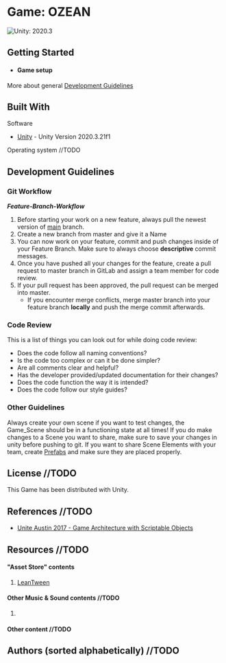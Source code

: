 # Game: OZEAN

![Unity: 2020.3](https://img.shields.io/badge/unity-2020.3-yellow)

## Getting Started

* #### Game setup

More about general [Development Guidelines](#development-guidelines)
 
## Built With
Software
* [Unity](https://unity3d.com/unity/whats-new/2020.3.21) -	Unity Version 2020.3.21f1

Operating system //TODO

## Development Guidelines

### Git Workflow

***Feature-Branch-Workflow***  
1. Before starting your work on a new feature, always pull the newest version of [main](https://github.com/ginogeorgiev/WerDuBist) branch.
2. Create a new branch from master and give it a Name
3. You can now work on your feature, commit and push changes inside of your Feature Branch. Make sure to always choose **descriptive** commit messages.
4. Once you have pushed all your changes for the feature, create a pull request to master branch in GitLab and assign a team member for code review.
5. If your pull request has been approved, the pull request can be merged into master.
    * If you encounter merge conflicts, merge master branch into your feature branch **locally** and push the merge commit afterwards.

### Code Review 

This is a list of things you can look out for while doing code review:
* Does the code follow all naming conventions?
* Is the code too complex or can it be done simpler?
* Are all comments clear and helpful?
* Has the developer provided/updated documentation for their changes?
* Does the code function the way it is intended?
* Does the code follow our style guides?

### Other Guidelines

Always create your own scene if you want to test changes, the Game_Scene should be in a functioning state at all times!
If you do make changes to a Scene you want to share, make sure to save your changes in unity before pushing to git.
If you want to share Scene Elements with your team, create [Prefabs](https://docs.unity3d.com/Manual/Prefabs.html) and make sure they are placed properly.  

## License //TODO
This Game has been distributed with Unity.

## References //TODO
* [Unite Austin 2017 - Game Architecture with Scriptable Objects](https://www.youtube.com/watch?v=raQ3iHhE_Kk)


## Resources //TODO
#### "Asset Store" contents 
1. [LeanTween](https://assetstore.unity.com/packages/tools/animation/leantween-3595)

#### Other Music & Sound contents //TODO
1. 


#### Other content //TODO

## Authors (sorted alphabetically) //TODO
